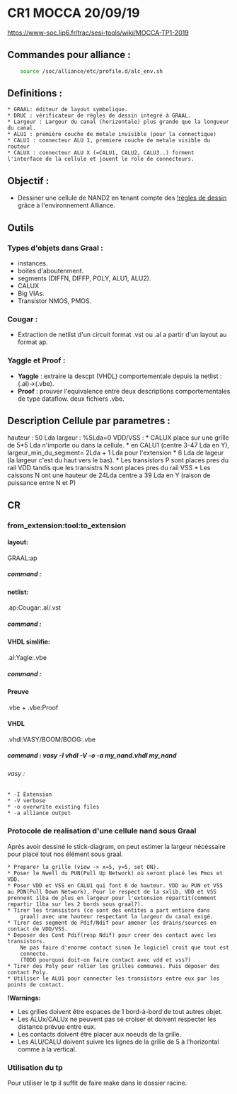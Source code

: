 
# CR1 MOCCA  20/09/19
https://www-soc.lip6.fr/trac/sesi-tools/wiki/MOCCA-TP1-2019

## Commandes pour alliance :
```bash
	source /soc/alliance/etc/profile.d/alc_env.sh
```

## Definitions :
	* GRAAL: éditeur de layout symbolique.
	* DRUC : vérificateur de règles de dessin integré à GRAAL.
	* Largeur : Largeur du canal (horizontale) plus grande que la longueur du canal.
	* ALU1 : première couche de metale invisible (pour la connectique)
	* CALU1 : connecteur ALU 1, premiere couche de metale visible du routeur
	* CALUX : connecteur ALU X (=CALU1, CALU2, CALU3..) forment l'interface de la cellule et jouent le role de connecteurs. 

## Objectif :
* Dessiner une cellule de NAND2 en tenant compte des [!règles de dessin](https://www-soc.lip6.fr/trac/sesi-tools/attachment/wiki/MOCCA-TP1-2019/symb_rules00-1.pdf) grâce à l'environnement Alliance.

## Outils
### Types d'objets dans Graal :
* instances.
* boites d'aboutenment.
* segments (DIFFN, DIFFP, POLY, ALU1, ALU2).
* CALUX
* Big VIAs.
* Transistor NMOS, PMOS.

### Cougar :
* Extraction de netlist d'un circuit format .vst ou .al a partir d'un layout au format ap.

### Yaggle et Proof :
* **Yaggle** : extraire la descpt (VHDL) comportementale depuis la netlist : (.al)->(.vbe).
* **Proof** : prouver l'equivalence entre deux descriptions comportementales de type dataflow. deux fichiers .vbe.

## Description Cellule par parametres :
hauteur : 50 Lda
largeur : %5Lda=0
VDD/VSS :
	* CALUX place sur une grille de 5*5 Lda n'importe ou dans la cellule.
	* en CALU1 (centre 3-47 Lda en Y), largeur_min_du_segment= 2Lda + 1 Lda pour
	    l'extension
	* 6 Lda de lageur (la largeur c'est du haut vers le bas).
	* Les transistors P sont places pres du rail VDD tandis que les
	    transistrs N sont places pres du rail VSS
	* Les caissons N ont une hauteur de 24Lda centre a 39 Lda en Y (raison
	    de puissance entre N et P)

## CR
### from_extension:tool:to_extension

#### layout:
GRAAL:ap
##### command : 

#### netlist:
.ap:Cougar:.al/.vst
##### command : 

#### VHDL simlifie:
.al:Yagle:.vbe
##### command : 

#### Preuve
.vbe + .vbe:Proof

#### VHDL
.vhdl:VASY/BOOM/BOOG:.vbe
##### command : vasy -I vhdl -V -o -a my_nand.vhdl my_nand
###### vasy :
	* -I Extension
	* -V verbose	
	* -o overwrite existing files
	* -a alliance output

### Protocole de realisation d'une cellule nand sous Graal

Après avoir dessiné le stick-diagram, on peut estimer la largeur nécéssaire pour placé tout nos élément sous graal.

	* Preparer la grille (view -> x=5, y=5, set ON).
	* Poser le Nwell du PUN(Pull Up Network) où seront placé les Pmos et VDD.
	* Poser VDD et VSS en CALU1 qui font 6 de hauteur. VDD au PUN et VSS au PDN(Pull Down Network). Pour le respect de la sxlib, VDD et VSS prennent 1lba de plus en largeur pour l'extension répartit(comment repartir 1lba sur les 2 bords sous graal?).
	* Tirer les transistors (ce sont des entites a part entiere dans
	    graal) avec une hauteur respectant la largeur du canal exigé.
	* Tirer des segment de Pdif/Ndif pour amener les drains/sources en contact de VDD/VSS.
	* Deposer des Cont Pdif(resp Ndif) pour creer des contact avec les transistors.
	    Ne pas faire d'enorme contact sinon le logiciel croit que tout est
	    connecte.
	    (TODO pourquoi doit-on faire contact avec vdd et vss?)
	* Tirer des Poly pour relier les grilles communes. Puis déposer des contact Poly.
	* Utiliser le ALU1 pour connecter les transistors entre eux par les points de contact.

**!Warnings:**
* Les grilles doivent être espaces de 1 bord-à-bord de tout autres objet.
* Les ALUx/CALUx ne peuvent pas se croiser et doivent respecter les distance prévue entre eux.
* Les contacts doivent être placer aux noeuds de la grille.
* Les ALU/CALU doivent suivre les lignes de la grille de 5 à l'horizontal comme à la vertical.

### Utilisation du tp
Pour utiliser le tp il suffit de faire make dans le dossier racine.
